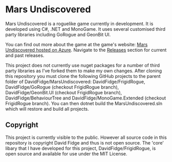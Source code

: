 # Mars Undiscovered

Mars Undiscovered is a roguelike game currently in development. It is developed using C#, .NET and MonoGame. It uses several customised third party libraries including GoRogue and GeonBit UI.

You can find out more about the game at the game's website: [Mars Undiscovered hosted on Azure](https://marsundiscovered.azurewebsites.net).  Navigate to the [Releases](https://github.com/DavidFidge/MarsUndiscovered/releases) section for current and past releases.

This project does not currently use nuget packages for a number of third party libraries as I've forked them to make my own changes. After cloning this repository you must clone the following GitHub projects to the parent folder of DavidFidge/MarsUndiscovered: DavidFidge/FrigidRogue, DavidFidge/GoRogue (checkout FrigidRogue branch), DavidFidge/GeonBit.UI (checkout FrigidRogue branch), DavidFidge/BehaviourTree and DavidFidge/MonoGame.Extended (checkout FrigidRogue branch). You can then dotnet build the MarsUndiscovered.sln which will restore and build all projects.

## Copyright

This project is currently visible to the public. However all source code in this repository is copyright David Fidge and thus is not open source. The 'core' libary that I have developed for this project, DavidFidge/FrigidRogue, is open source and available for use under the MIT License.
